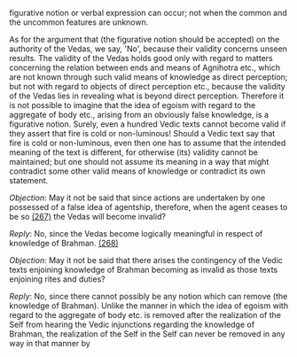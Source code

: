 figurative notion or verbal expression can occur; not when the common and the uncommon features are unknown.

As for the argument that (the figurative notion should be accepted) on the authority of the Vedas, we say, 'No', because their validity concerns unseen results. The validity of the Vedas holds good only with regard to matters concerning the relation between ends and means of Agnihotra etc., which are not known through such valid means of knowledge as direct perception; but not with regard to objects of direct perception etc., because the validity of the Vedas lies in revealing what is beyond direct perception. Therefore it is not possible to imagine that the idea of egoism with regard to the aggregate of body etc., arising from an obviously false knowledge, is a figurative notion. Surely, even a hundred Vedic texts cannot become valid if they assert that fire is cold or non-luminous! Should a Vedic text say that fire is cold or non-luminous, even then one has to assume that the intended meaning of the text is different, for otherwise (its) validity cannot be maintained; but one should not assume its meaning in a way that might contradict some other valid means of knowledge or contradict its own statement.

*Objection*: May it not be said that since actions are undertaken by one possessed of a false idea of agentship, therefore, when the agent ceases to be so [\(267\)](#page--1-0) the Vedas will become invalid?

*Reply*: No, since the Vedas become logically meaningful in respect of knowledge of Brahman. [\(268\)](#page--1-1)

*Objection*: May it not be said that there arises the contingency of the Vedic texts enjoining knowledge of Brahman becoming as invalid as those texts enjoining rites and duties?

*Reply*: No, since there cannot possibly be any notion which can remove (the knowledge of Brahman). Unlike the manner in which the idea of egoism with regard to the aggregate of body etc. is removed after the realization of the Self from hearing the Vedic injunctions regarding the knowledge of Brahman, the realization of the Self in the Self can never be removed in any way in that manner by